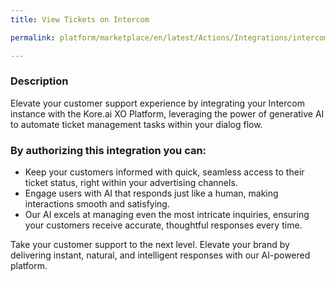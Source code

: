```yaml
---
title: View Tickets on Intercom

permalink: platform/marketplace/en/latest/Actions/Integrations/intercom_viewTicketsGenAI

---
```


### Description

Elevate your customer support experience by integrating your Intercom instance with the Kore.ai XO Platform, leveraging the power of generative AI to automate ticket management tasks within your dialog flow. 


### By authorizing this integration you can:
- Keep your customers informed with quick, seamless access to their ticket status, right within your advertising channels.
- Engage users with AI that responds just like a human, making interactions smooth and satisfying.
- Our AI excels at managing even the most intricate inquiries, ensuring your customers receive accurate, thoughtful responses every time.

Take your customer support to the next level. Elevate your brand by delivering instant, natural, and intelligent responses with our AI-powered platform.

